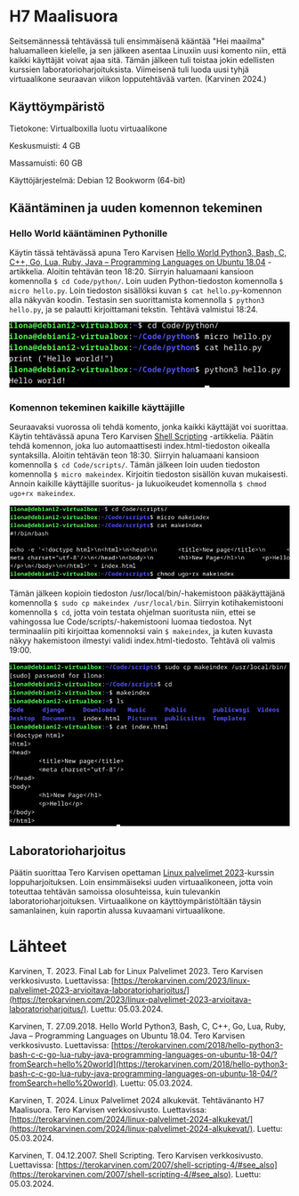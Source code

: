 # H7 Maalisuora

Seitsemännessä tehtävässä tuli ensimmäisenä kääntää "Hei maailma" haluamalleen kielelle, ja sen jälkeen asentaa Linuxiin uusi komento niin, että kaikki käyttäjät voivat ajaa sitä. Tämän jälkeen tuli toistaa jokin edellisten kurssien laboratorioharjoituksista. Viimeisenä tuli luoda uusi tyhjä virtuaalikone seuraavan viikon lopputehtävää varten. (Karvinen 2024.)

## Käyttöympäristö 

Tietokone: Virtualboxilla luotu virtuaalikone

Keskusmuisti: 4 GB

Massamuisti: 60 GB

Käyttöjärjestelmä: Debian 12 Bookworm (64-bit)

## Kääntäminen ja uuden komennon tekeminen

### Hello World kääntäminen Pythonille

Käytin tässä tehtävässä apuna Tero Karvisen [Hello World Python3, Bash, C, C++, Go, Lua, Ruby, Java – Programming Languages on Ubuntu 18.04](https://terokarvinen.com/2018/hello-python3-bash-c-c-go-lua-ruby-java-programming-languages-on-ubuntu-18-04/?fromSearch=hello%20world) -artikkelia. Aloitin tehtävän teon 18:20. Siirryin haluamaani kansioon komennolla `$ cd Code/python/`. Loin uuden Python-tiedoston komennolla `$ micro hello.py`. Loin tiedoston sisällöksi kuvan `$ cat hello.py`-komennon alla näkyvän koodin. Testasin sen suorittamista komennolla `$ python3 hello.py`, ja se palautti kirjoittamani tekstin. Tehtävä valmistui 18:24.

![Ohjelman sisältö ja suoritus](Kuvat/hello1.png)

### Komennon tekeminen kaikille käyttäjille

Seuraavaksi vuorossa oli tehdä komento, jonka kaikki käyttäjät voi suorittaa. Käytin tehtävässä apuna Tero Karvisen [Shell Scripting](https://terokarvinen.com/2007/shell-scripting-4/#hello_world_-_lspwd) -artikkelia. Päätin tehdä komennon, joka luo automaattisesti index.html-tiedoston oikealla syntaksilla. Aloitin tehtävän teon 18:30. Siirryin haluamaani kansioon komennolla `$ cd Code/scripts/`. Tämän jälkeen loin uuden tiedoston komennolla `$ micro makeindex`. Kirjoitin tiedoston sisällön kuvan mukaisesti. Annoin kaikille käyttäjille suoritus- ja lukuoikeudet komennolla `$ chmod ugo+rx makeindex`. 

![Tiedoston luominen ja oikeuksien antaminen](Kuvat/hello2.png)

Tämän jälkeen kopioin tiedoston /usr/local/bin/-hakemistoon pääkäyttäjänä komennolla `$ sudo cp makeindex /usr/local/bin`. Siirryin kotihakemistooni komennolla `$ cd`, jotta voin testata ohjelman suoritusta niin, ettei se vahingossa lue Code/scripts/-hakemistooni luomaa tiedostoa. Nyt terminaaliin piti kirjoittaa komennoksi vain `$ makeindex`, ja kuten kuvasta näkyy hakemistoon ilmestyi validi index.html-tiedosto. Tehtävä oli valmis 19:00.

![Valmis komento](Kuvat/hello3.png)

## Laboratorioharjoitus

Päätin suorittaa Tero Karvisen opettaman [Linux palvelimet 2023](https://terokarvinen.com/2023/linux-palvelimet-2023-arvioitava-laboratorioharjoitus/)-kurssin loppuharjoituksen. Loin ensimmäiseksi uuden virtuaalikoneen, jotta voin toteuttaa tehtävän samoissa olosuhteissa, kuin tulevankin laboratorioharjoituksen. Virtuaalikone on käyttöympäristöltään täysin samanlainen, kuin raportin alussa kuvaamani virtuaalikone. 


# Lähteet

Karvinen, T. 2023. Final Lab for Linux Palvelimet 2023. Tero Karvisen verkkosivusto. Luettavissa: [https://terokarvinen.com/2023/linux-palvelimet-2023-arvioitava-laboratorioharjoitus/](https://terokarvinen.com/2023/linux-palvelimet-2023-arvioitava-laboratorioharjoitus/). Luettu: 05.03.2024.

Karvinen, T. 27.09.2018. Hello World Python3, Bash, C, C++, Go, Lua, Ruby, Java – Programming Languages on Ubuntu 18.04. Tero Karvisen verkkosivusto. Luettavissa: [https://terokarvinen.com/2018/hello-python3-bash-c-c-go-lua-ruby-java-programming-languages-on-ubuntu-18-04/?fromSearch=hello%20world](https://terokarvinen.com/2018/hello-python3-bash-c-c-go-lua-ruby-java-programming-languages-on-ubuntu-18-04/?fromSearch=hello%20world). Luettu: 05.03.2024.

Karvinen, T. 2024. Linux Palvelimet 2024 alkukevät. Tehtävänanto H7 Maalisuora. Tero Karvisen verkkosivusto. Luettavissa: [https://terokarvinen.com/2024/linux-palvelimet-2024-alkukevat/](https://terokarvinen.com/2024/linux-palvelimet-2024-alkukevat/). Luettu: 05.03.2024.

Karvinen, T. 04.12.2007. Shell Scripting. Tero Karvisen verkkosivusto. Luettavissa: [https://terokarvinen.com/2007/shell-scripting-4/#see_also](https://terokarvinen.com/2007/shell-scripting-4/#see_also). Luettu: 05.03.2024.
